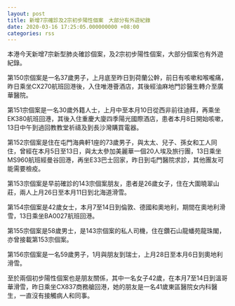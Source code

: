 ```yaml
---
layout: post
title: 新增7宗確診及2宗初步陽性個案　大部分有外遊紀錄
date: 2020-03-16 17:25:05.000000000 +08:00
categories: rss
---
```


本港今天新增7宗新型肺炎確診個案，及2宗初步陽性個案，大部分個案也有外遊紀錄。

第150宗個案是一名37歲男子，上月底至昨日到荷蘭公幹，前日有咳嗽和喉嚨痛，昨日乘坐CX270航班回港後，入住唯港薈酒店，其後經油麻地門診醫生轉介至廣華醫院。

第151宗個案是一名30歲外籍人士，上月中至本月10日從西非前往迪拜，再乘坐EK380航班回港，其後入住重慶大廈四季陽光國際酒店，患者本月8日開始咳嗽，13日中午到過回教教堂祈禱及到長沙灣購買電器。

第152宗個案是住在屯門海典軒1座的73歲男子，與太太、兒子、孫女和工人同住，曾經在本月5日至13日，與太太參加美麗華一個20人埃及旅行團，13日乘坐MS960航班經曼谷回港，再坐E33巴士回家，昨日到屯門醫院求診，其他團友可能需要檢疫。

第153宗個案是早前確診的143宗個案朋友，患者是26歲女子，住在大圍曉翠山莊，兩人上月26日至本月11日到北海道滑雪。

第154宗個案是42歲女士，本月7至14日到倫敦、德國和奧地利，期間在奧地利滑雪，13日乘坐BA0027航班回港。

第155宗個案是58歲男士，是143宗個案的私人司機，住在鑽石山龍蟠苑龍珠閣，亦曾接載第153宗個案。

第156宗個案是一名59歲男子，1月與朋友到瑞士，上月28日至本月6日到奧地利滑雪。

至於兩個初步陽性個案也是朋友關係，其中一名女子42歲，在本月7至14日到溫哥華滑雪，昨日乘坐CX837商務艙回港，她的朋友是一名41歲東區醫院女内科醫生，一直沒有接觸病人和同事。
